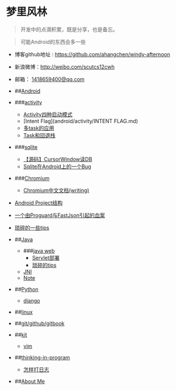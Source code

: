 # 梦里风林

> 开发中的点滴积累，既是分享，也是备忘。

> 可能Android的东西会多一些


- 博客github地址 : https://github.com/ahangchen/windy-afternoon
- 新浪微博：http://weibo.com/scutcs12cwh
- 邮箱： 1418659400@qq.com


- ##[Android](android/README.md)
 - ###[activity](android/activity/README.md)
   - [Activity四种启动模式](android/activity/Activity四种启动模式.md)
   - [Intent Flag](android/activity/INTENT FLAG.md)
   - [多task的应用](android/activity/多TASK的应用.md)
   - [Task和回退栈](android/activity/Task和回退栈.md)
 
 - ###[sqlite](android/sqlite/README.md)
   - [【源码】CursorWindow读DB](android/sqlite/从源码看ANDROID中SQLITE是怎么通过CURSORWINDOW读DB的.md)
   - [Sqlite在Android上的一个Bug](android/sqlite/SQLITE在ANDROID上的一个BUG.md)
 - ###[Chromium](android/chromium/README.md)
   - [Chromium中文文档(writing)](https://www.gitbook.com/book/ahangchen/chromium_doc_zh)
 - [Android Project结构](android/Android_project结构.md)
 - [一个由Proguard与FastJson引起的血案](android/一个由PROGUARD与FASTJSON引起的血案.md)
 - [琐碎的一些tips](android/note.md)
- ##[Java](java/README.md)
     - ###[java web](java/java-web/note.md)
       - [Servlet部署](java/java-web/Servlet组织.md)
       - [琐碎的tips](java/java-web/note.md)
     - [JNI](java/jni/note.md)
     - [Note](java/note.md)
- ##[Python](python/README.md)
    - [django](python/django/note.md)
- ##[linux](linux/note.md)
- ##[git/github/gitbook](git/note.md)
- ##[kit](kit/README.md)
     - [vim](kit/vim/note.md)
- ##[thinking-in-program](thinking-in-program/README.md)
    - [怎样打日志](thinking-in-program/log.md)
     
    
- ##[About Me](about.md)
